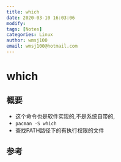 ```yaml
---
title: which
date: 2020-03-10 16:03:06
modify: 
tags: [Notes]
categories: Linux
author: wmsj100
email: wmsj100@hotmail.com
---
```


# which

## 概要

- 这个命令也是软件实现的,不是系统自带的,
- `pacman -S which`
- 查找PATH路径下的有执行权限的文件

## 参考

